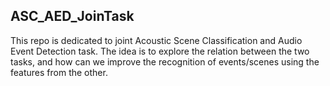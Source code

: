 ## ASC_AED_JoinTask

This repo is dedicated to joint Acoustic Scene Classification and Audio Event Detection task. The idea is to explore the relation between the two tasks, and how can we improve the recognition of events/scenes using the features from the other.
